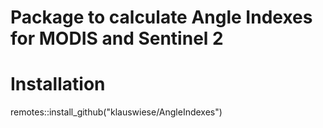 # Package to calculate Angle Indexes for MODIS and Sentinel 2

# Installation

remotes::install_github("klauswiese/AngleIndexes")
